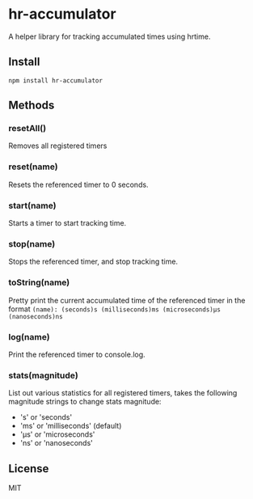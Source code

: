 # hr-accumulator

A helper library for tracking accumulated times using hrtime.

## Install

`npm install hr-accumulator`

## Methods

### resetAll()

Removes all registered timers

### reset(name)

Resets the referenced timer to 0 seconds.

### start(name)

Starts a timer to start tracking time.

### stop(name)

Stops the referenced timer, and stop tracking time.

### toString(name)

Pretty print the current accumulated time of the referenced timer in the format `(name): (seconds)s (milliseconds)ms (microseconds)μs (nanoseconds)ns`

### log(name)

Print the referenced timer to console.log.

### stats(magnitude)

List out various statistics for all registered timers, takes the following magnitude strings to change stats magnitude:

* 's' or 'seconds'
* 'ms' or 'milliseconds' (default)
* 'µs' or 'microseconds'
* 'ns' or 'nanoseconds'

## License
MIT

